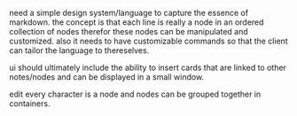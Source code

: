 need a simple design system/language to capture the essence of markdown.  the concept is that each line is really a node in an ordered collection of nodes therefor these nodes can be manipulated and customized.  also it needs to have customizable commands so that the client can tailor the language to thereselves. 

ui should ultimately include the ability to insert cards that are linked to other notes/nodes and can be displayed in a small window.

edit
every character is a node and nodes can be grouped together in containers.  